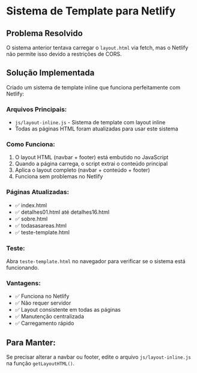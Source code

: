 # Sistema de Template para Netlify

## Problema Resolvido
O sistema anterior tentava carregar o `layout.html` via fetch, mas o Netlify não permite isso devido a restrições de CORS.

## Solução Implementada
Criado um sistema de template inline que funciona perfeitamente com Netlify:

### Arquivos Principais:
- `js/layout-inline.js` - Sistema de template com layout inline
- Todas as páginas HTML foram atualizadas para usar este sistema

### Como Funciona:
1. O layout HTML (navbar + footer) está embutido no JavaScript
2. Quando a página carrega, o script extrai o conteúdo principal
3. Aplica o layout completo (navbar + conteúdo + footer)
4. Funciona sem problemas no Netlify

### Páginas Atualizadas:
- ✅ index.html
- ✅ detalhes01.html até detalhes16.html
- ✅ sobre.html
- ✅ todasasareas.html
- ✅ teste-template.html

### Teste:
Abra `teste-template.html` no navegador para verificar se o sistema está funcionando.

### Vantagens:
- ✅ Funciona no Netlify
- ✅ Não requer servidor
- ✅ Layout consistente em todas as páginas
- ✅ Manutenção centralizada
- ✅ Carregamento rápido

## Para Manter:
Se precisar alterar a navbar ou footer, edite o arquivo `js/layout-inline.js` na função `getLayoutHTML()`.

